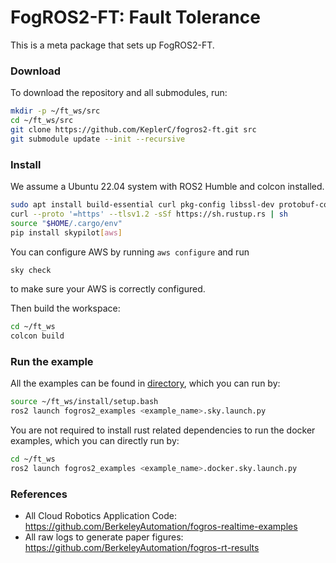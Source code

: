 # FogROS2-FT: Fault Tolerance 

This is a meta package that sets up FogROS2-FT. 

### Download 
To download the repository and all submodules, run:
```bash
mkdir -p ~/ft_ws/src
cd ~/ft_ws/src
git clone https://github.com/KeplerC/fogros2-ft.git src
git submodule update --init --recursive
```


### Install
We assume a Ubuntu 22.04 system with ROS2 Humble and colcon installed. 
```bash
sudo apt install build-essential curl pkg-config libssl-dev protobuf-compiler clang
curl --proto '=https' --tlsv1.2 -sSf https://sh.rustup.rs | sh
source "$HOME/.cargo/env"
pip install skypilot[aws]
```
You can configure AWS by running `aws configure` and run 
```bash
sky check
```
to make sure your AWS is correctly configured. 

Then build the workspace:
```bash
cd ~/ft_ws
colcon build
```

### Run the example
All the examples can be found in [directory](./FogROS2-sky/fogros2_examples/launch/), which you can run by:
```bash
source ~/ft_ws/install/setup.bash
ros2 launch fogros2_examples <example_name>.sky.launch.py
```
You are not required to install rust related dependencies to run the docker examples, which you can directly run by:
```bash
cd ~/ft_ws
ros2 launch fogros2_examples <example_name>.docker.sky.launch.py
```

### References
- All Cloud Robotics Application Code: https://github.com/BerkeleyAutomation/fogros-realtime-examples 
- All raw logs to generate paper figures: https://github.com/BerkeleyAutomation/fogros-rt-results 
